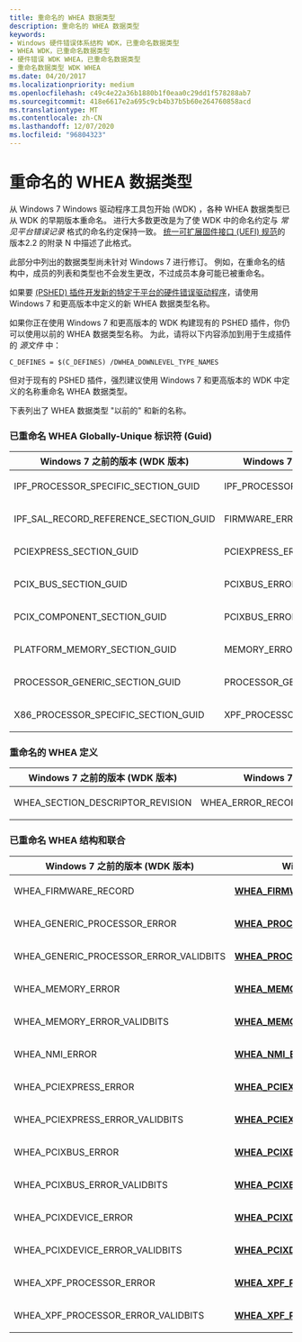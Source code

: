 ```yaml
---
title: 重命名的 WHEA 数据类型
description: 重命名的 WHEA 数据类型
keywords:
- Windows 硬件错误体系结构 WDK，已重命名数据类型
- WHEA WDK，已重命名数据类型
- 硬件错误 WDK WHEA，已重命名数据类型
- 重命名数据类型 WDK WHEA
ms.date: 04/20/2017
ms.localizationpriority: medium
ms.openlocfilehash: c49c4e22a36b1880b1f0eaa0c29dd1f578288ab7
ms.sourcegitcommit: 418e6617e2a695c9cb4b37b5b60e264760858acd
ms.translationtype: MT
ms.contentlocale: zh-CN
ms.lasthandoff: 12/07/2020
ms.locfileid: "96804323"
---
```

# <a name="renamed-whea-data-types"></a>重命名的 WHEA 数据类型


从 Windows 7 Windows 驱动程序工具包开始 (WDK) ，各种 WHEA 数据类型已从 WDK 的早期版本重命名。 进行大多数更改是为了使 WDK 中的命名约定与 *常见平台错误记录* 格式的命名约定保持一致。 [统一可扩展固件接口 (UEFI) 规范](https://go.microsoft.com/fwlink/p/?linkid=69484)的版本2.2 的附录 N 中描述了此格式。

此部分中列出的数据类型尚未针对 Windows 7 进行修订。 例如，在重命名的结构中，成员的列表和类型也不会发生更改，不过成员本身可能已被重命名。

如果要 [ (PSHED) 插件开发新的特定于平台的硬件错误驱动程序](platform-specific-hardware-error-driver-plug-ins2.md)，请使用 Windows 7 和更高版本中定义的新 WHEA 数据类型名称。

如果你正在使用 Windows 7 和更高版本的 WDK 构建现有的 PSHED 插件，你仍可以使用以前的 WHEA 数据类型名称。 为此，请将以下内容添加到用于生成插件的 *源文件* 中：

`C_DEFINES = $(C_DEFINES) /DWHEA_DOWNLEVEL_TYPE_NAMES`

但对于现有的 PSHED 插件，强烈建议使用 Windows 7 和更高版本的 WDK 中定义的名称重命名 WHEA 数据类型。

下表列出了 WHEA 数据类型 "以前的" 和新的名称。

### <a name="renamed-whea-globally-unique-identifiers-guids"></a><a href="" id="renamed-whea-globally-unique-identifiers--guids-"></a> 已重命名 WHEA Globally-Unique 标识符 (Guid) 

<table>
<colgroup>
<col width="50%" />
<col width="50%" />
</colgroup>
<thead>
<tr class="header">
<th>Windows 7 之前的版本 (WDK 版本) </th>
<th>Windows 7 WDK 和更高版本 (的新名称) </th>
</tr>
</thead>
<tbody>
<tr class="odd">
<td><p>IPF_PROCESSOR_SPECIFIC_SECTION_GUID</p></td>
<td><p>IPF_PROCESSOR_ERROR_SECTION_GUID</p></td>
</tr>
<tr class="even">
<td><p>IPF_SAL_RECORD_REFERENCE_SECTION_GUID</p></td>
<td><p>FIRMWARE_ERROR_RECORD_REFERENCE_GUID</p></td>
</tr>
<tr class="odd">
<td><p>PCIEXPRESS_SECTION_GUID</p></td>
<td><p>PCIEXPRESS_ERROR_SECTION_GUID</p></td>
</tr>
<tr class="even">
<td><p>PCIX_BUS_SECTION_GUID</p></td>
<td><p>PCIXBUS_ERROR_SECTION_GUID</p></td>
</tr>
<tr class="odd">
<td><p>PCIX_COMPONENT_SECTION_GUID</p></td>
<td><p>PCIXBUS_ERROR_SECTION_GUID</p></td>
</tr>
<tr class="even">
<td><p>PLATFORM_MEMORY_SECTION_GUID</p></td>
<td><p>MEMORY_ERROR_SECTION_GUID</p></td>
</tr>
<tr class="odd">
<td><p>PROCESSOR_GENERIC_SECTION_GUID</p></td>
<td><p>PROCESSOR_GENERIC_ERROR_SECTION_GUID</p></td>
</tr>
<tr class="even">
<td><p>X86_PROCESSOR_SPECIFIC_SECTION_GUID</p></td>
<td><p>XPF_PROCESSOR_ERROR_SECTION_GUID</p></td>
</tr>
</tbody>
</table>

 

### <a name="renamed-whea-defines"></a><a href="" id="renamed-whea-defines"></a> 重命名的 WHEA 定义

<table>
<colgroup>
<col width="50%" />
<col width="50%" />
</colgroup>
<thead>
<tr class="header">
<th>Windows 7 之前的版本 (WDK 版本) </th>
<th>Windows 7 WDK 和更高版本 (的新名称) </th>
</tr>
</thead>
<tbody>
<tr class="odd">
<td><p>WHEA_SECTION_DESCRIPTOR_REVISION</p></td>
<td><p>WHEA_ERROR_RECORD_SECTION_DESCRIPTOR_REVISION</p></td>
</tr>
</tbody>
</table>

 

### <a name="renamed-whea-structures-and-unions"></a><a href="" id="renamed-whea-structures-and-unions"></a> 已重命名 WHEA 结构和联合

<table>
<colgroup>
<col width="50%" />
<col width="50%" />
</colgroup>
<thead>
<tr class="header">
<th>Windows 7 之前的版本 (WDK 版本) </th>
<th>Windows 7 WDK 和更高版本 (的新名称) </th>
</tr>
</thead>
<tbody>
<tr class="odd">
<td><p>WHEA_FIRMWARE_RECORD</p></td>
<td><p><a href="/windows-hardware/drivers/ddi/ntddk/ns-ntddk-_whea_firmware_error_record_reference" data-raw-source="[&lt;strong&gt;WHEA_FIRMWARE_ERROR_RECORD_REFERENCE&lt;/strong&gt;](/windows-hardware/drivers/ddi/ntddk/ns-ntddk-_whea_firmware_error_record_reference)"><strong>WHEA_FIRMWARE_ERROR_RECORD_REFERENCE</strong></a></p></td>
</tr>
<tr class="even">
<td><p>WHEA_GENERIC_PROCESSOR_ERROR</p></td>
<td><p><a href="/windows-hardware/drivers/ddi/ntddk/ns-ntddk-_whea_processor_generic_error_section" data-raw-source="[&lt;strong&gt;WHEA_PROCESSOR_GENERIC_ERROR_SECTION&lt;/strong&gt;](/windows-hardware/drivers/ddi/ntddk/ns-ntddk-_whea_processor_generic_error_section)"><strong>WHEA_PROCESSOR_GENERIC_ERROR_SECTION</strong></a></p></td>
</tr>
<tr class="odd">
<td><p>WHEA_GENERIC_PROCESSOR_ERROR_VALIDBITS</p></td>
<td><p><a href="/windows-hardware/drivers/ddi/ntddk/ns-ntddk-_whea_processor_generic_error_section_validbits" data-raw-source="[&lt;strong&gt;WHEA_PROCESSOR_GENERIC_ERROR_SECTION_VALIDBITS&lt;/strong&gt;](/windows-hardware/drivers/ddi/ntddk/ns-ntddk-_whea_processor_generic_error_section_validbits)"><strong>WHEA_PROCESSOR_GENERIC_ERROR_SECTION_VALIDBITS</strong></a></p></td>
</tr>
<tr class="even">
<td><p>WHEA_MEMORY_ERROR</p></td>
<td><p><a href="/windows-hardware/drivers/ddi/ntddk/ns-ntddk-_whea_memory_error_section" data-raw-source="[&lt;strong&gt;WHEA_MEMORY_ERROR_SECTION&lt;/strong&gt;](/windows-hardware/drivers/ddi/ntddk/ns-ntddk-_whea_memory_error_section)"><strong>WHEA_MEMORY_ERROR_SECTION</strong></a></p></td>
</tr>
<tr class="odd">
<td><p>WHEA_MEMORY_ERROR_VALIDBITS</p></td>
<td><p><a href="/windows-hardware/drivers/ddi/ntddk/ns-ntddk-_whea_memory_error_section_validbits" data-raw-source="[&lt;strong&gt;WHEA_MEMORY_ERROR_SECTION_VALIDBITS&lt;/strong&gt;](/windows-hardware/drivers/ddi/ntddk/ns-ntddk-_whea_memory_error_section_validbits)"><strong>WHEA_MEMORY_ERROR_SECTION_VALIDBITS</strong></a></p></td>
</tr>
<tr class="even">
<td><p>WHEA_NMI_ERROR</p></td>
<td><p><a href="/windows-hardware/drivers/ddi/ntddk/ns-ntddk-_whea_nmi_error_section" data-raw-source="[&lt;strong&gt;WHEA_NMI_ERROR_SECTION&lt;/strong&gt;](/windows-hardware/drivers/ddi/ntddk/ns-ntddk-_whea_nmi_error_section)"><strong>WHEA_NMI_ERROR_SECTION</strong></a></p></td>
</tr>
<tr class="odd">
<td><p>WHEA_PCIEXPRESS_ERROR</p></td>
<td><p><a href="/windows-hardware/drivers/ddi/ntddk/ns-ntddk-_whea_pciexpress_error_section" data-raw-source="[&lt;strong&gt;WHEA_PCIEXPRESS_ERROR_SECTION&lt;/strong&gt;](/windows-hardware/drivers/ddi/ntddk/ns-ntddk-_whea_pciexpress_error_section)"><strong>WHEA_PCIEXPRESS_ERROR_SECTION</strong></a></p></td>
</tr>
<tr class="even">
<td><p>WHEA_PCIEXPRESS_ERROR_VALIDBITS</p></td>
<td><p><a href="/windows-hardware/drivers/ddi/ntddk/ns-ntddk-_whea_pciexpress_error_section_validbits" data-raw-source="[&lt;strong&gt;WHEA_PCIEXPRESS_ERROR_SECTION_VALIDBITS&lt;/strong&gt;](/windows-hardware/drivers/ddi/ntddk/ns-ntddk-_whea_pciexpress_error_section_validbits)"><strong>WHEA_PCIEXPRESS_ERROR_SECTION_VALIDBITS</strong></a></p></td>
</tr>
<tr class="odd">
<td><p>WHEA_PCIXBUS_ERROR</p></td>
<td><p><a href="/windows-hardware/drivers/ddi/ntddk/ns-ntddk-_whea_pcixbus_error_section" data-raw-source="[&lt;strong&gt;WHEA_PCIXBUS_ERROR_SECTION&lt;/strong&gt;](/windows-hardware/drivers/ddi/ntddk/ns-ntddk-_whea_pcixbus_error_section)"><strong>WHEA_PCIXBUS_ERROR_SECTION</strong></a></p></td>
</tr>
<tr class="even">
<td><p>WHEA_PCIXBUS_ERROR_VALIDBITS</p></td>
<td><p><a href="/windows-hardware/drivers/ddi/ntddk/ns-ntddk-_whea_pcixbus_error_section_validbits" data-raw-source="[&lt;strong&gt;WHEA_PCIXBUS_ERROR_SECTION_VALIDBITS&lt;/strong&gt;](/windows-hardware/drivers/ddi/ntddk/ns-ntddk-_whea_pcixbus_error_section_validbits)"><strong>WHEA_PCIXBUS_ERROR_SECTION_VALIDBITS</strong></a></p></td>
</tr>
<tr class="odd">
<td><p>WHEA_PCIXDEVICE_ERROR</p></td>
<td><p><a href="/windows-hardware/drivers/ddi/ntddk/ns-ntddk-_whea_pcixdevice_error_section" data-raw-source="[&lt;strong&gt;WHEA_PCIXDEVICE_ERROR_SECTION&lt;/strong&gt;](/windows-hardware/drivers/ddi/ntddk/ns-ntddk-_whea_pcixdevice_error_section)"><strong>WHEA_PCIXDEVICE_ERROR_SECTION</strong></a></p></td>
</tr>
<tr class="even">
<td><p>WHEA_PCIXDEVICE_ERROR_VALIDBITS</p></td>
<td><p><a href="/windows-hardware/drivers/ddi/ntddk/ns-ntddk-_whea_pcixdevice_error_section_validbits" data-raw-source="[&lt;strong&gt;WHEA_PCIXDEVICE_ERROR_SECTION_VALIDBITS&lt;/strong&gt;](/windows-hardware/drivers/ddi/ntddk/ns-ntddk-_whea_pcixdevice_error_section_validbits)"><strong>WHEA_PCIXDEVICE_ERROR_SECTION_VALIDBITS</strong></a></p></td>
</tr>
<tr class="odd">
<td><p>WHEA_XPF_PROCESSOR_ERROR</p></td>
<td><p><a href="/previous-versions/ff560655(v=vs.85)" data-raw-source="[&lt;strong&gt;WHEA_XPF_PROCESSOR_ERROR_SECTION&lt;/strong&gt;](/previous-versions/ff560655(v=vs.85))"><strong>WHEA_XPF_PROCESSOR_ERROR_SECTION</strong></a></p></td>
</tr>
<tr class="even">
<td><p>WHEA_XPF_PROCESSOR_ERROR_VALIDBITS</p></td>
<td><p><a href="/previous-versions/ff560657(v=vs.85)" data-raw-source="[&lt;strong&gt;WHEA_XPF_PROCESSOR_ERROR_SECTION_VALIDBITS&lt;/strong&gt;](/previous-versions/ff560657(v=vs.85))"><strong>WHEA_XPF_PROCESSOR_ERROR_SECTION_VALIDBITS</strong></a></p></td>
</tr>
</tbody>
</table>

 

